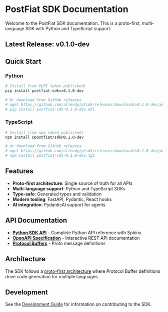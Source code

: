 # PostFiat SDK Documentation

Welcome to the PostFiat SDK documentation. This is a proto-first, multi-language SDK with Python and TypeScript support.

## Latest Release: v0.1.0-dev

## Quick Start

### Python
```bash
# Install from PyPI (when published)
pip install postfiat-sdk==0.1.0-dev

# Or download from GitHub releases
# wget https://github.com/allendy/pfsdk/releases/download/v0.1.0-dev/postfiat-sdk-0.1.0-dev.whl
# pip install postfiat-sdk-0.1.0-dev.whl
```

### TypeScript
```bash
# Install from npm (when published)
npm install @postfiat/sdk@0.1.0-dev

# Or download from GitHub releases
# wget https://github.com/allendy/pfsdk/releases/download/v0.1.0-dev/postfiat-sdk-0.1.0-dev.tgz
# npm install postfiat-sdk-0.1.0-dev.tgz
```

## Features

- **Proto-first architecture**: Single source of truth for all APIs
- **Multi-language support**: Python and TypeScript SDKs
- **Type-safe**: Generated types and validation
- **Modern tooling**: FastAPI, Pydantic, React hooks
- **AI integration**: PydanticAI support for agents

## API Documentation

- **[Python SDK API](generated/python/index.html)** - Complete Python API reference with Sphinx
- **[OpenAPI Specification](api/openapi.md)** - Interactive REST API documentation
- **[Protocol Buffers](generated/proto/index.md)** - Proto message definitions

## Architecture

The SDK follows a [proto-first architecture](ARCHITECTURE.md) where Protocol Buffer definitions drive code generation for multiple languages.

## Development

See the [Development Guide](DEVELOPMENT.md) for information on contributing to the SDK.